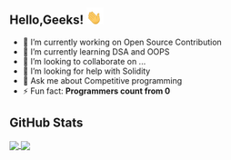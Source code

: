 ## Hello,Geeks! <img src="https://raw.githubusercontent.com/suvanbalu/suvanbalu/master/wave.gif" width="30px">

<!--
**suvanbalu/suvanbalu** is a ✨ _special_ ✨ repository because its `README.md` (this file) appears on your GitHub profile.
-->

- 🔭 I’m currently working on Open Source Contribution
- 🌱 I’m currently learning DSA and OOPS
- 👯 I’m looking to collaborate on ...
- 🤔 I’m looking for help with Solidity
- 💬 Ask me about Competitive programming 
- ⚡ Fun fact: **Programmers count from 0**

## GitHub Stats
<a href="https://github.com/suvanbalu/suvanbalu">
  <img align="center" src="https://github-readme-stats.vercel.app/api?username=suvanbalu&show_icons=true&hide=stars&bg_color=30,4568dc,b06ab3" />
</a>
<a href="https://github.com/suvanbalu/suvanbalu">
  <img align="center" src="https://github-readme-stats.vercel.app/api/top-langs/?username=suvanbalu&title_color=ffffff&text_color=c9cacc&icon_color=2bbc8a&bg_color=1d1f21&langs_count=3" />
</a>



